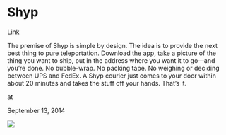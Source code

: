 # Shyp

Link 

The premise of Shyp is simple by design. The idea is to provide the 
next best thing to pure teleportation. Download the app, take a picture 
of the thing you want to ship, put in the address where you want it to 
go—and you’re done. No bubble-wrap. No packing tape. No weighing or 
deciding between UPS and FedEx. A Shyp courier just comes to your door 
within about 20 minutes and takes the stuff off your hands. That’s it.













at

September 13, 2014















![](Screenshot%2Bfrom%2B2014-09-13%2B22%3A52%3A48.png)
